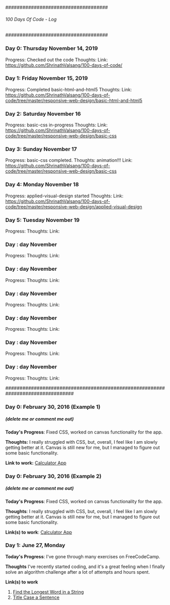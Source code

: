 ####################################
###### 100 Days Of Code - Log ######
####################################

### Day 0: Thursday November 14, 2019
Progress: Checked out the code
Thoughts:
Link: https://github.com/ShrinathValsang/100-days-of-code/

### Day 1: Friday November 15, 2019
Progress: Completed basic-html-and-html5
Thoughts: 
Link: https://github.com/ShrinathValsang/100-days-of-code/tree/master/responsive-web-design/basic-html-and-html5

### Day 2: Saturday November 16
Progress: basic-css in-progress
Thoughts: 
Link: https://github.com/ShrinathValsang/100-days-of-code/tree/master/responsive-web-design/basic-css

### Day 3: Sunday November 17
Progress: basic-css completed.
Thoughts: animation!!!
Link: https://github.com/ShrinathValsang/100-days-of-code/tree/master/responsive-web-design/basic-css

### Day 4: Monday November 18
Progress: applied-visual-design started
Thoughts: 
Link: https://github.com/ShrinathValsang/100-days-of-code/tree/master/responsive-web-design/applied-visual-design

### Day 5: Tuesday November 19
Progress: 
Thoughts: 
Link: 

### Day : day November
Progress: 
Thoughts: 
Link: 

### Day : day November
Progress: 
Thoughts: 
Link: 

### Day : day November
Progress: 
Thoughts: 
Link: 

### Day : day November
Progress: 
Thoughts: 
Link: 

### Day : day November
Progress: 
Thoughts: 
Link: 

### Day : day November
Progress: 
Thoughts: 
Link: 

################################################################################





### Day 0: February 30, 2016 (Example 1)
##### (delete me or comment me out)

**Today's Progress**: Fixed CSS, worked on canvas functionality for the app.

**Thoughts:** I really struggled with CSS, but, overall, I feel like I am slowly getting better at it. Canvas is still new for me, but I managed to figure out some basic functionality.

**Link to work:** [Calculator App](http://www.example.com)

### Day 0: February 30, 2016 (Example 2)
##### (delete me or comment me out)

**Today's Progress**: Fixed CSS, worked on canvas functionality for the app.

**Thoughts**: I really struggled with CSS, but, overall, I feel like I am slowly getting better at it. Canvas is still new for me, but I managed to figure out some basic functionality.

**Link(s) to work**: [Calculator App](http://www.example.com)


### Day 1: June 27, Monday

**Today's Progress**: I've gone through many exercises on FreeCodeCamp.

**Thoughts** I've recently started coding, and it's a great feeling when I finally solve an algorithm challenge after a lot of attempts and hours spent.

**Link(s) to work**
1. [Find the Longest Word in a String](https://www.freecodecamp.com/challenges/find-the-longest-word-in-a-string)
2. [Title Case a Sentence](https://www.freecodecamp.com/challenges/title-case-a-sentence)
